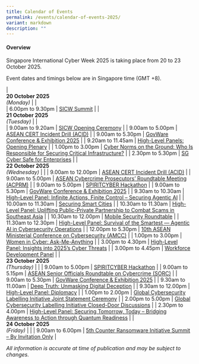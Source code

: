 ```yaml
---
title: Calendar of Events
permalink: /events/calendar-of-events-2025/
variant: markdown
description: ""
---
```

#### **Overview**

Singapore International Cyber Week 2025 is taking place from 20 to 23 October 2025.

Event dates and timings below are in Singapore time (GMT +8). 

| <br> **20 October 2025** <br>*(Monday)* |                                                                                                |                            
| 6.00pm to 9.30pm           | [SICW Summit](/events/20-oct/sicw-summit/)                               |
| <br> **21 October 2025** <br>*(Tuesday)* |                                                                                                |       
| 9.00am to 9.20am           | [SICW Opening Ceremony](/events/21-oct/sicw-opening-ceremony/)                               |
| 9.00am to 5.00pm           | [ASEAN CERT Incident Drill (ACID)](/events/21-oct/asean-cert-incident-drill-acid/)                               |
| 9.00am to 5.30pm           | [GovWare Conference &amp; Exhibition 2025](/events/21-oct/govware-conference-exhibition-2025/)                               |
| 9.20am to 11.45am           | [High-Level Panels: Opening Plenary](/events/21-oct/high-level-panels-opening-plenary/)                               |
| 1.00pm to 3.00pm           | [Cyber Norms on the Ground: Who Is Responsible for Securing Critical Infrastructure?](/events/21-oct/cyber-norms-on-the-ground-who-is-responsible-for-securing-critical-infrastructure/)                               |
| 2.30pm to 5.30pm           | [SG Cyber Safe for Enterprises](/events/21-oct/sg-cyber-safe-for-enterprises/)                               |
| <br> **22 October 2025** <br>*(Wednesday)* |                                                                                                |
| 9.00am to 12.00pm           | [ASEAN CERT Incident Drill (ACID)](/events/22-oct/asean-cert-incident-drill-acid/)                               |
| 9.00am to 5.00pm           | [ASEAN Cybercrime Prosecutors’ Roundtable Meeting (ACPRM)](/events/22-oct/asean-cybercrime-prosecutors-roundtable-meeting-acprm/)                               |
| 9.00am to 5.00pm           | [SPIRITCYBER Hackathon](/events/22-oct/spiritcyber-hackathon/)                               |
| 9.00am to 5.30pm           | [GovWare Conference &amp; Exhibition 2025](/events/22-oct/govware-conference-exhibition-2025/)                               |
| 9.30am to 10.30am           | [High–Level Panel: Infinite Actions, Finite Control – Securing Agentic AI](/events/22-oct/high-level-panel-infinite-actions-finite-control/)                               |
| 10.00am to 11.30am           | [Securing Smart Cities](/events/22-oct/securing-smart-cities/)                               |
| 10.30am to 11.30am           | [High-Level Panel: Uplifting Public-Private Partnership to Combat Scams in Southeast Asia](/events/22-oct/high-level-panel-uplifting-public-private-partnership/)                               |
| 10.30am to 12.00pm           | [Mobile Security Roundtable](/events/22-oct/mobile-security-roundtable/)                               |
| 11.30am to 12.30pm           | [High-Level Panel: Survival of the Smartest — Agentic AI in Cybersecurity Operations](/events/22-oct/survival-of-the-smartest-agentic-ai-in-cybersecurity-operations/)                               |
| 12.00pm to 5.30pm           | [10th ASEAN Ministerial Conference on Cybersecurity (AMCC)](/events/22-oct/10th-asean-ministerial-conference-on-cybersecurity-amcc/)                               |
| 1.00pm to 3.00pm           | [Women in Cyber: Ask-Me-Anything](/events/22-oct/women-in-cyber/)                               |
| 3.00pm to 4.30pm           | [High-Level Panel: Insights into 2025’s Cyber Threats](/events/22-oct/high-level-panel-insights-into-2025-s-cyber-threats/)                               |
| 3.00pm to 4.45pm           | [Workforce Development Panel](/events/22-oct/workforce-development-panel/)                               |
| <br> **23 October 2025** <br>*(Thursday)*          |                                                                                           |
| 9.00am to 5.00pm           | [SPIRITCYBER Hackathon](/events/23-oct/spiritcyber-hackathon/)                               |
| 9.00am to 5.15pm           | [ASEAN Senior Officials Roundtable on Cybercrime (SORC)](/event/23-oct/asean-senior-officials-roundtable-on-cybercrime-sorc/)                               |
| 9.00am to 5.30pm           | [GovWare Conference &amp; Exhibition 2025](/events/23-oct/govware-conference-exhibition-2025/)                               |
| 9.30am to 11.00am           | [Deep Truth: Unmasking Digital Deception](/events/23-oct/deep-truth-unmasking-digital-deception/)                               |
| 9.30am to 12.00pm           | [High-Level Panel: Diplomacy](/events/23-oct/high-level-panel-diplomacy/)                               |
| 1.00pm to 2.00pm           | [Global Cybersecurity Labelling Initiative Joint Statement Ceremony](/events/23-oct/global-cybersecurity-labelling-initiative-ceremony/)                               |
| 2.00pm to 5.00pm           | [Global Cybersecurity Labelling Initiative Closed-Door Discussions](/events/23-oct/global-cybersecurity-labelling-initiative-workshop/)                               |
| 2.30pm to 4.00pm           | [High-Level Panel: Securing Tomorrow, Today – Bridging Awareness to Action through Quantum Readiness](/events/23-oct/high-level-panel-securing-tomorrow-today/)                               |
| <br> **24 October 2025** <br>*(Friday)*          |                                                                                           |
| 9.00am to 6.00pm           | [5th Counter Ransomware Initiative Summit – By Invitation Only](/events/24-oct/5th-counter-ransomware-initiative-summit/)                               |



*All information is accurate at time of publication and may be subject to changes.*